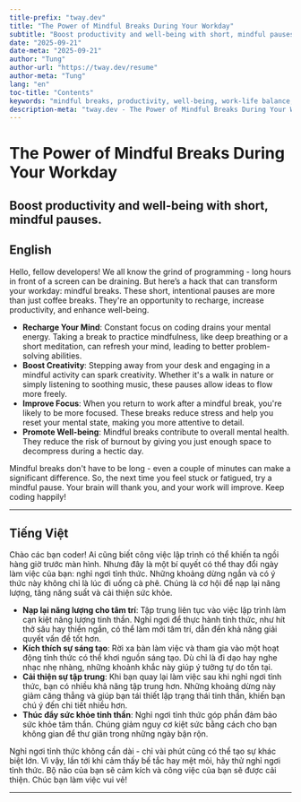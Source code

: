 ```yaml
---
title-prefix: "tway.dev"
title: "The Power of Mindful Breaks During Your Workday"
subtitle: "Boost productivity and well-being with short, mindful pauses."
date: "2025-09-21"
date-meta: "2025-09-21"
author: "Tung"
author-url: "https://tway.dev/resume"
author-meta: "Tung"
lang: "en"
toc-title: "Contents"
keywords: "mindful breaks, productivity, well-being, work-life balance, mental health"
description-meta: "tway.dev - The Power of Mindful Breaks During Your Workday - Boost productivity and well-being with short, mindful pauses."
---
```


# The Power of Mindful Breaks During Your Workday
## Boost productivity and well-being with short, mindful pauses.

## English
Hello, fellow developers! We all know the grind of programming - long hours in front of a screen can be draining. But here’s a hack that can transform your workday: mindful breaks. These short, intentional pauses are more than just coffee breaks. They're an opportunity to recharge, increase productivity, and enhance well-being.

- **Recharge Your Mind**: Constant focus on coding drains your mental energy. Taking a break to practice mindfulness, like deep breathing or a short meditation, can refresh your mind, leading to better problem-solving abilities.
- **Boost Creativity**: Stepping away from your desk and engaging in a mindful activity can spark creativity. Whether it's a walk in nature or simply listening to soothing music, these pauses allow ideas to flow more freely.
- **Improve Focus**: When you return to work after a mindful break, you're likely to be more focused. These breaks reduce stress and help you reset your mental state, making you more attentive to detail.
- **Promote Well-being**: Mindful breaks contribute to overall mental health. They reduce the risk of burnout by giving you just enough space to decompress during a hectic day.

Mindful breaks don't have to be long - even a couple of minutes can make a significant difference. So, the next time you feel stuck or fatigued, try a mindful pause. Your brain will thank you, and your work will improve. Keep coding happily!

---

## Tiếng Việt
Chào các bạn coder! Ai cũng biết công việc lập trình có thể khiến ta ngồi hàng giờ trước màn hình. Nhưng đây là một bí quyết có thể thay đổi ngày làm việc của bạn: nghỉ ngơi tỉnh thức. Những khoảng dừng ngắn và có ý thức này không chỉ là lúc đi uống cà phê. Chúng là cơ hội để nạp lại năng lượng, tăng năng suất và cải thiện sức khỏe.

- **Nạp lại năng lượng cho tâm trí**: Tập trung liên tục vào việc lập trình làm cạn kiệt năng lượng tinh thần. Nghỉ ngơi để thực hành tỉnh thức, như hít thở sâu hay thiền ngắn, có thể làm mới tâm trí, dẫn đến khả năng giải quyết vấn đề tốt hơn.
- **Kích thích sự sáng tạo**: Rời xa bàn làm việc và tham gia vào một hoạt động tỉnh thức có thể khơi nguồn sáng tạo. Dù chỉ là đi dạo hay nghe nhạc nhẹ nhàng, những khoảnh khắc này giúp ý tưởng tự do tồn tại.
- **Cải thiện sự tập trung**: Khi bạn quay lại làm việc sau khi nghỉ ngơi tỉnh thức, bạn có nhiều khả năng tập trung hơn. Những khoảng dừng này giảm căng thẳng và giúp bạn tái thiết lập trạng thái tinh thần, khiến bạn chú ý đến chi tiết nhiều hơn.
- **Thúc đẩy sức khỏe tinh thần**: Nghỉ ngơi tỉnh thức góp phần đảm bảo sức khỏe tâm thần. Chúng giảm nguy cơ kiệt sức bằng cách cho bạn không gian để thư giãn trong những ngày bận rộn.

Nghỉ ngơi tỉnh thức không cần dài - chỉ vài phút cũng có thể tạo sự khác biệt lớn. Vì vậy, lần tới khi cảm thấy bế tắc hay mệt mỏi, hãy thử nghỉ ngơi tỉnh thức. Bộ não của bạn sẽ cảm kích và công việc của bạn sẽ được cải thiện. Chúc bạn làm việc vui vẻ!

---
